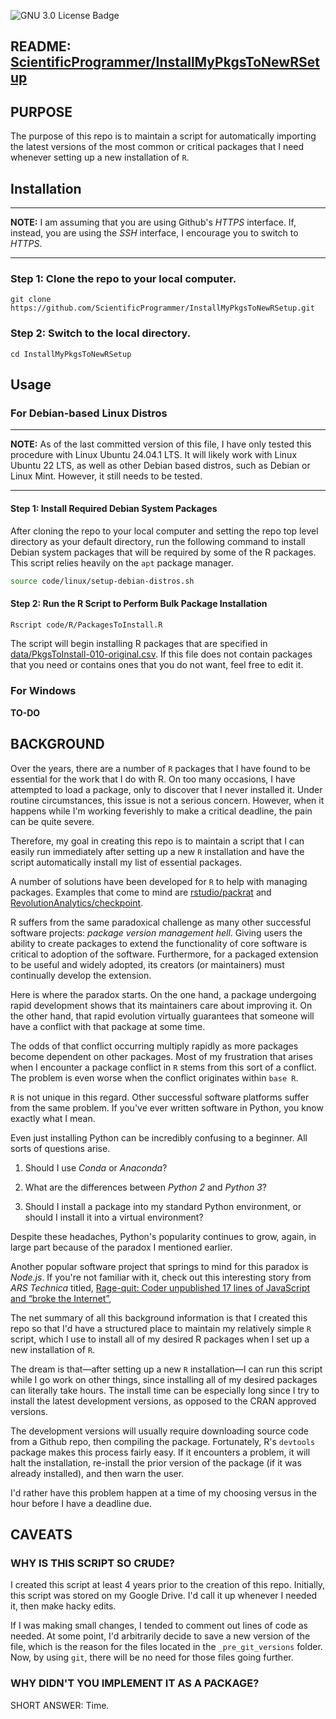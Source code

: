 ![GNU 3.0 License Badge](https://img.shields.io/github/license/ScientificProgrammer/InstallMyPkgsToNewRSetup)


## README: [ScientificProgrammer/InstallMyPkgsToNewRSetup](https://github.com/ScientificProgrammer/InstallMyPkgsToNewRSetup)

## PURPOSE

The purpose of this repo is to maintain a script for automatically importing the latest
versions of the most common or critical packages that I need whenever setting up a
new installation of `R`.

## Installation

---

**NOTE:** I am assuming that you are using Github's *HTTPS* interface. If, instead, you are using the *SSH* interface, I encourage you to switch to *HTTPS*.

---

### Step 1: Clone the repo to your local computer.


```
git clone https://github.com/ScientificProgrammer/InstallMyPkgsToNewRSetup.git
```

### Step 2: Switch to the local directory.


```
cd InstallMyPkgsToNewRSetup
```


## Usage

### For Debian-based Linux Distros


---

**NOTE:** As of the last committed version of this file, I have only tested this procedure with Linux Ubuntu 24.04.1 LTS. It will likely work with Linux Ubuntu 22 LTS, as well as other Debian based distros, such as Debian or Linux Mint. However, it still needs to be tested.

---

#### Step 1: Install Required Debian System Packages

After cloning the repo to your local computer and setting the repo top level directory as your default directory, run the following command to install Debian system packages that will be required by some of the R packages. This script relies heavily on the `apt` package manager.

```bash
source code/linux/setup-debian-distros.sh
```

#### Step 2: Run the R Script to Perform Bulk Package Installation

```bash
Rscript code/R/PackagesToInstall.R
```

The script will begin installing R packages that are specified in [data/PkgsToInstall-010-original.csv](https://github.com/ScientificProgrammer/InstallMyPkgsToNewRSetup/blob/main/data/PkgsToInstall.csv). If this file does not contain packages that you need or contains ones that you do not want, feel free to edit it.

### For Windows

**TO-DO**


## BACKGROUND

Over the years, there are a number of `R` packages that I have found to be essential
for the work that I do with R. On too many occasions, I have attempted to load a package,
only to discover that I never installed it. Under routine circumstances, this issue
is not a serious concern. However, when it happens while I'm working feverishly
to make a critical deadline, the pain can be quite severe.

Therefore, my goal in creating this repo is to maintain a script that I can easily run
immediately after setting up a new `R` installation and have the script
automatically install my list of essential packages.

A number of solutions have been developed for `R` to help with managing packages. Examples
that come to mind are [rstudio/packrat](https://github.com/rstudio/packrat) and
[RevolutionAnalytics/checkpoint](https://github.com/RevolutionAnalytics/checkpoint).

R suffers from the same paradoxical challenge as many other successful
software projects: *package version management hell*. Giving users the ability
to create packages to extend the functionality of core software is critical
to adoption of the software. Furthermore, for a packaged extension to be useful
and widely adopted, its creators (or maintainers) must continually develop the
extension.

Here is where the paradox starts. On the one hand, a package undergoing rapid
development shows that its maintainers care about improving it. On the other hand,
that rapid evolution virtually guarantees that someone will have a conflict with
that package at some time.

The odds of that conflict occurring multiply rapidly as more packages become
dependent on other packages. Most of my frustration that arises when I
encounter a package conflict in `R` stems from this sort of a conflict. The
problem is even worse when the conflict originates within `base R`.

`R` is not unique in this regard. Other successful software platforms suffer from
the same problem. If you've ever written software in Python, you know
exactly what I mean.

Even just installing Python can be incredibly confusing to a beginner. All sorts
of questions arise.

1. Should I use *Conda* or *Anaconda*?

1. What are the differences between *Python 2* and *Python 3*?

1. Should I install a package into my standard Python environment, or
   should I install it into a virtual environment?
   
Despite these headaches, Python's popularity continues to grow, again, in large
part because of the paradox I mentioned earlier.

Another popular software project that springs to mind for this paradox
is *Node.js*. If you're not familiar with it, check out
this interesting story from *ARS Technica* titled,
[Rage-quit: Coder unpublished 17 lines of JavaScript and “broke the Internet”](https://arstechnica.com/information-technology/2016/03/rage-quit-coder-unpublished-17-lines-of-javascript-and-broke-the-internet/),


The net summary of all this background information is that I created this
repo so that I'd have a structured place to maintain my relatively simple
`R` script, which I use to install all of my desired R packages when I set
up a new installation of `R`.

The dream is that—after setting up a new `R` installation—I can run this
script while I go work on other things, since installing all of my
desired packages can literally take hours. The install time can be
especially long since I try to install the latest development versions,
as opposed to the CRAN approved versions.

The development versions will usually require downloading source code
from a Github repo, then compiling the package. Fortunately,
R's `devtools` package makes this process fairly easy. If it encounters
a problem, it will halt the installation, re-install the prior version
of the package (if it was already installed), and then warn the user.

I'd rather have this problem happen at a time of my choosing versus
in the hour before I have a deadline due.

## CAVEATS

### WHY IS THIS SCRIPT SO CRUDE?

I created this script at least 4 years prior to the creation of this repo. Initially,
this script was stored on my Google Drive. I'd call it up whenever I needed it,
then make hacky edits.

If I was making small changes, I tended to comment out lines of code
as needed. At some point, I'd arbitrarily decide to save a new version
of the file, which is the reason for the files located in the `_pre_git_versions`
folder. Now, by using `git`, there will be no need for those files going further.


### WHY DIDN'T YOU IMPLEMENT IT AS A PACKAGE?

SHORT ANSWER: Time.

